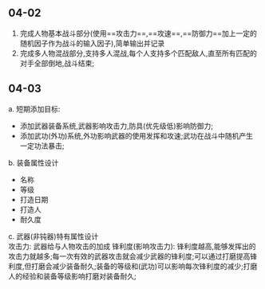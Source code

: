 
04-02
---
1. 完成人物基本战斗部分(使用==攻击力==,==攻速==,==防御力==加上一定的随机因子作为战斗的输入因子),简单输出并记录
2. 完成多人物混战部分,支持多人混战,每个人支持多个匹配敌人,直至所有匹配的对手全部倒地,战斗结束;

04-03
---
a. 短期添加目标:  
 - 添加武器装备系统,武器影响攻击力,防具(优先级低)影响防御力;  
 - 添加武功(外功)系统,外功影响武器的使用发挥和攻速;武功在战斗中随机产生一定功法暴击;  

b. 装备属性设计  
 - 名称
 - 等级
 - 打造日期
 - 打造人
 - 耐久度

c. 武器(非钝器)特有属性设计  
 攻击力: 武器给与人物攻击的加成
 锋利度(影响攻击力): 锋利度越高,能够发挥出的攻击力就越多;每一次有效的武器攻击就会减少武器的锋利度;可以通过打磨提高锋利度,但打磨会减少装备耐久;装备的等级和(武功)可以影响每次锋利度的减少;打磨人的经验和装备等级影响打磨对装备耐久;
